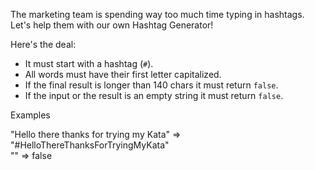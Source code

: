 The marketing team is spending way too much time typing in hashtags.
Let's help them with our own Hashtag Generator!

Here's the deal:

- It must start with a hashtag (`#`).
- All words must have their first letter capitalized.
- If the final result is longer than 140 chars it must return `false`.
- If the input or the result is an empty string it must return `false`.

Examples

"Hello there thanks for trying my Kata"  =>  "#HelloThereThanksForTryingMyKata"<br>
""                                       =>  false
                                       

